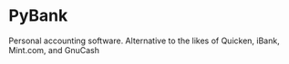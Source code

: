 # PyBank
Personal accounting software. Alternative to the likes of Quicken, iBank, Mint.com, and GnuCash
